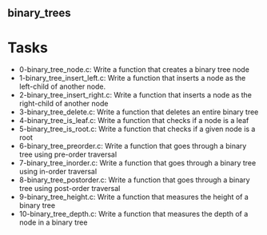 ## binary_trees

# Tasks
- 0-binary_tree_node.c: Write a function that creates a binary tree node
- 1-binary_tree_insert_left.c: Write a function that inserts a node as the left-child of another node.
- 2-binary_tree_insert_right.c: Write a function that inserts a node as the right-child of another node
- 3-binary_tree_delete.c: Write a function that deletes an entire binary tree
- 4-binary_tree_is_leaf.c: Write a function that checks if a node is a leaf
- 5-binary_tree_is_root.c: Write a function that checks if a given node is a root
- 6-binary_tree_preorder.c: Write a function that goes through a binary tree using pre-order traversal
- 7-binary_tree_inorder.c: Write a function that goes through a binary tree using in-order traversal
- 8-binary_tree_postorder.c: Write a function that goes through a binary tree using post-order traversal
- 9-binary_tree_height.c: Write a function that measures the height of a binary tree
- 10-binary_tree_depth.c: Write a function that measures the depth of a node in a binary tree
